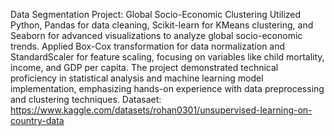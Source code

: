 
Data Segmentation Project: 
Global Socio-Economic Clustering
Utilized Python, Pandas for data cleaning, Scikit-learn for KMeans clustering, and Seaborn for advanced visualizations to analyze global socio-economic trends. Applied Box-Cox transformation for data normalization and StandardScaler for feature scaling, focusing on variables like child mortality, income, and GDP per capita. The project demonstrated technical proficiency in statistical analysis and machine learning model implementation, emphasizing hands-on experience with data preprocessing and clustering techniques. 
Datasaet: https://www.kaggle.com/datasets/rohan0301/unsupervised-learning-on-country-data
